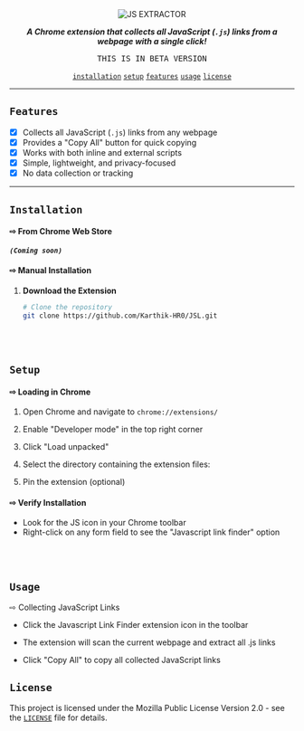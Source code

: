 

<div align="center">
  <img src="https://github.com/Karthik-HR0/JavaScript-File-Finder-/blob/main/icon128.png" alt="JS EXTRACTOR" /> 
</div>  

<div align="center">  

<p>  
  
  **_A Chrome extension that collects all JavaScript (`.js`) links from a webpage with a single click!_**  

  <kbd> THIS IS IN BETA VERSION</kbd>
</p>  

<div>
    
  <a href="#installation">`installation`</a>
  <a href="#setup">`setup`</a>
  <a href="#features">`features`</a>
  <a href="#usage">`usage`</a>
  <a href="#license">`license`</a>
<!--  <a href="#donate">`donate`</a> -->
  
  </div>
</div>  

---

## **` Features `**  

- [x] Collects all JavaScript (`.js`) links from any webpage  
- [x] Provides a "Copy All" button for quick copying  
- [x] Works with both inline and external scripts  
- [x] Simple, lightweight, and privacy-focused  
- [x] No data collection or tracking  

---

## **`Installation`**  

#### ⇨ **From Chrome Web Store**  
  **_`(Coming soon)`_**  

#### ⇨ **Manual Installation**  

1. **Download the Extension**  
   ```bash
   # Clone the repository  
   git clone https://github.com/Karthik-HR0/JSL.git
<br>
<br>


## `Setup`

#### ⇨ Loading in Chrome

1. Open Chrome and navigate to `chrome://extensions/`
2. Enable "Developer mode" in the top right corner
3. Click "Load unpacked"
4. Select the directory containing the extension files:


  
5. Pin the extension (optional)

#### ⇨ Verify Installation
- Look for the JS icon in your Chrome toolbar
- Right-click on any form field to see the "Javascript link finder" option

<br>
<br>



## `Usage`

⇨ Collecting JavaScript Links

- Click the Javascript Link Finder extension icon in the toolbar



- The extension will scan the current
 webpage and extract all .js links

- Click "Copy All" to copy all collected JavaScript links


## `License`

This project is licensed under the Mozilla Public License Version 2.0 - see the [`LICENSE`](https://github.com/Karthik-HR0/LICENSE) file for details.

<br>
<br>

